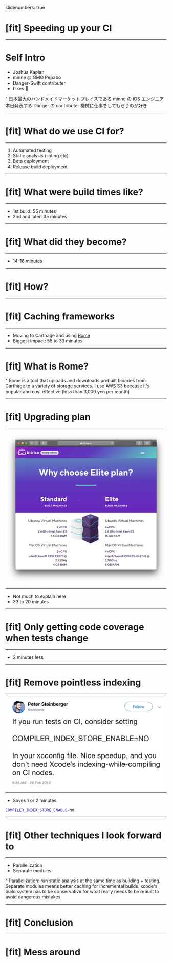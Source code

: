 slidenumbers: true

# [fit] Speeding up your CI

---

# Self Intro

- Joshua Kaplan
- minne @ GMO Pepabo
- Danger-Swift contributer
- Likes 🤖

^ 日本最大のハンドメイドマーケットプレイスである minne の iOS エンジニア
本日発表する Danger の contributer
機械に仕事をしてもらうのが好き

---

# [fit] What do we use CI for?

---

1. Automated testing
2. Static analysis (linting etc)
3. Beta deployment
4. Release build deployment

---

# [fit] What were build times like?

---

- 1st build: 55 minutes
- 2nd and later: 35 minutes

---

# [fit] What did they become?

---

- 14-16 minutes

---

# [fit] How?

---

# [fit] Caching frameworks

---

- Moving to Carthage and using [Rome](https://github.com/blender/Rome)
- Biggest impact: 55 to 33 minutes

---

# [fit] What is Rome?

^ Rome is a tool that uploads and downloads prebuilt binaries from Carthage to a variety of storage services. I use AWS S3 because it's popular and cost effective (less than 3,000 yen per month)

---

# [fit] Upgrading plan

---

![80%](images/plans.png)

---

- Not much to explain here
- 33 to 20 minutes

---

# [fit] Only getting code coverage when tests change

---

- 2 minutes less

---

# [fit] Remove pointless indexing

---

![100%](images/tweet.png)

---

- Saves 1 or 2 minutes

```sh
COMPILER_INDEX_STORE_ENABLE=NO
```

---

# [fit] Other techniques I look forward to

---

- Parallelization
- Separate modules

^ Parallelization: run static analysis at the same time as building + testing. Separate modules means better caching for incremental builds. xcode's build system has to be conservative for what really needs to be rebuilt to avoid dangerous mistakes

---

# [fit] Conclusion

---

# [fit] Mess around
